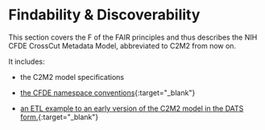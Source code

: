 # Findability & Discoverability

This section covers the F of the FAIR principles and thus describes the NIH CFDE CrossCut Metadata Model, abbreviated to C2M2 from now on.

It includes:

- the C2M2 model specifications

- [the CFDE namespace conventions](./cfde-namespaces.md){:target="_blank"}
 
- [an ETL example to an early version of the C2M2 model in the DATS form.](./seo.md){:target="_blank"}

